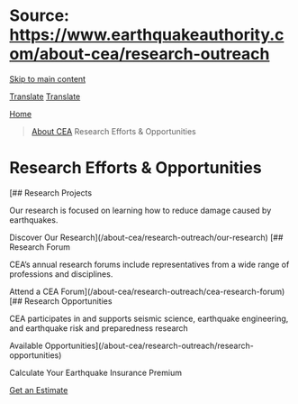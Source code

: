# Source: https://www.earthquakeauthority.com/about-cea/research-outreach

[Skip to main content](#main-content)

[Translate](/translate)
[Translate](/translate)

[Home](/)
> [About CEA](/about-cea)
> Research Efforts & Opportunities

# Research Efforts & Opportunities

[## Research Projects

Our research is focused on learning how to reduce damage caused by earthquakes.

Discover Our Research](/about-cea/research-outreach/our-research)
[## Research Forum

CEA’s annual research forums include representatives from a wide range of professions and disciplines.

Attend a CEA Forum](/about-cea/research-outreach/cea-research-forum)
[## Research Opportunities

​CEA participates in and supports seismic science, earthquake engineering, and earthquake risk and preparedness research

Available Opportunities](/about-cea/research-outreach/research-opportunities)

Calculate Your Earthquake Insurance Premium

[Get an Estimate](/california-earthquake-insurance-policies/earthquake-insurance-premium-calculator)